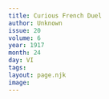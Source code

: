 ```yaml
---
title: Curious French Duel
author: Unknown
issue: 20
volume: 6
year: 1917
month: 24
day: VI
tags:
layout: page.njk
image:
---
```

